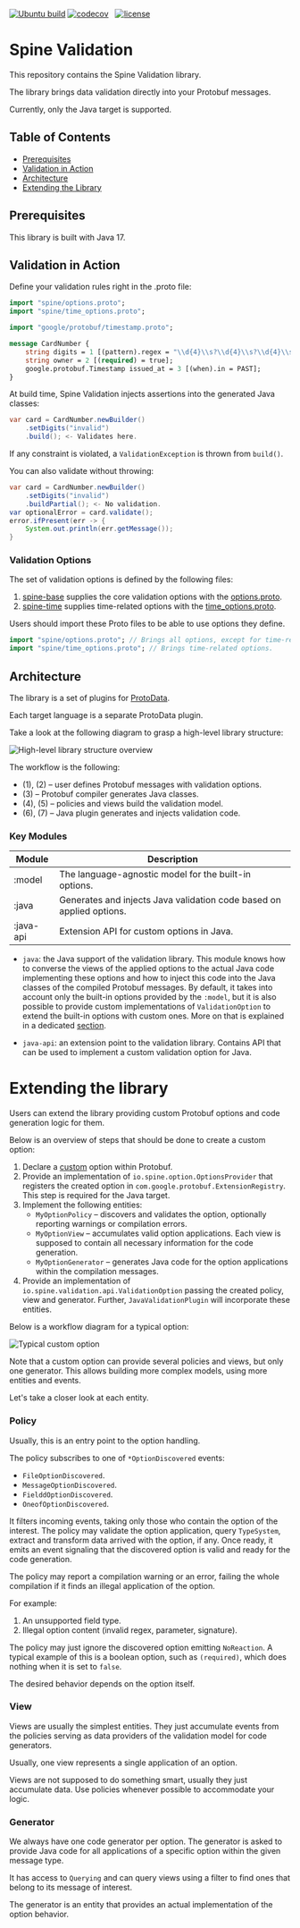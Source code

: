 [![Ubuntu build][ubuntu-build-badge]][gh-actions]
[![codecov][codecov-badge]][codecov] &nbsp;
[![license][license-badge]][license]

# Spine Validation

This repository contains the Spine Validation library.

The library brings data validation directly into your Protobuf messages. 

Currently, only the Java target is supported.

## Table of Contents

- [Prerequisites](#prerequisites)
- [Validation in Action](#validation-in-action)
- [Architecture](#architecture)
- [Extending the Library](#extending-the-library)

## Prerequisites

This library is built with Java 17.

## Validation in Action

Define your validation rules right in the .proto file:

```protobuf
import "spine/options.proto";
import "spine/time_options.proto";

import "google/protobuf/timestamp.proto";

message CardNumber {
    string digits = 1 [(pattern).regex = "\\d{4}\\s?\\d{4}\\s?\\d{4}\\s?\\d{4}"];
    string owner = 2 [(required) = true];
    google.protobuf.Timestamp issued_at = 3 [(when).in = PAST];
}
```

At build time, Spine Validation injects assertions into the generated Java classes:

```java
var card = CardNumber.newBuilder()
    .setDigits("invalid")
    .build(); <- Validates here.
```

If any constraint is violated, a `ValidationException` is thrown from `build()`.

You can also validate without throwing:

```java
var card = CardNumber.newBuilder()
    .setDigits("invalid")
    .buildPartial(); <- No validation.
var optionalError = card.validate();
error.ifPresent(err -> {
    System.out.println(err.getMessage());
}
```

### Validation Options

The set of validation options is defined by the following files:

1. [spine-base](https://github.com/SpineEventEngine/base) supplies the core validation options with
   the [options.proto](https://github.com/SpineEventEngine/base/blob/master/base/src/main/proto/spine/options.proto).
2. [spine-time](https://github.com/SpineEventEngine/time) supplies time-related options with the
   [time_options.proto](https://github.com/SpineEventEngine/time/blob/master/time/src/main/proto/spine/time_options.proto).

Users should import these Proto files to be able to use options they define.

```protobuf
import "spine/options.proto"; // Brings all options, except for time-related ones.
import "spine/time_options.proto"; // Brings time-related options.
```

## Architecture

The library is a set of plugins for [ProtoData](https://github.com/SpineEventEngine/ProtoData).

Each target language is a separate ProtoData plugin.

Take a look at the following diagram to grasp a high-level library structure:

![High-level library structure overview](.github/readme/high_level_overview.png)

The workflow is the following:

- (1), (2) – user defines Protobuf messages with validation options.
- (3) – Protobuf compiler generates Java classes.
- (4), (5) – policies and views build the validation model.
- (6), (7) – Java plugin generates and injects validation code.

### Key Modules

| Module    | Description                                                          |
|-----------|----------------------------------------------------------------------|
| :model    | The language-agnostic model for the built-in options.                |
| :java     | Generates and injects Java validation code based on applied options. |
| :java-api | Extension API for custom options in Java.                            |

- `java`: the Java support of the validation library. This module knows how to converse the views
  of the applied options to the actual Java code implementing these options and how to inject this
  code into the Java classes of the compiled Protobuf messages. By default, it takes into account
  only the built-in options provided by the `:model`, but it is also possible to provide custom
  implementations of `ValidationOption` to extend the built-in options with custom ones. More on
  that is explained in a dedicated [section](#extending-the-library).

- `java-api`: an extension point to the validation library. Contains API that can be used 
  to implement a custom validation option for Java.

# Extending the library

Users can extend the library providing custom Protobuf options and code generation logic for them.

Below is an overview of steps that should be done to create a custom option:

1. Declare a [custom](https://protobuf.dev/programming-guides/proto3/#customoptions) option
   within Protobuf.
2. Provide an implementation of `io.spine.option.OptionsProvider` that registers the created option
   in `com.google.protobuf.ExtensionRegistry`. This step is required for the Java target.
3. Implement the following entities:
   - `MyOptionPolicy` – discovers and validates the option, optionally reporting warnings 
     or compilation errors.
   - `MyOptionView` – accumulates valid option applications. Each view is supposed to contain all 
     necessary information for the code generation.
   - `MyOptionGenerator` – generates Java code for the option applications within 
     the compilation messages.
4. Provide an implementation of `io.spine.validation.api.ValidationOption` passing the created
   policy, view and generator. Further, `JavaValidationPlugin` will incorporate these entities.

Below is a workflow diagram for a typical option:

![Typical custom option](.github/readme/typical_custom_option.png)

Note that a custom option can provide several policies and views, but only one generator.
This allows building more complex models, using more entities and events.

Let's take a closer look at each entity.

### Policy

Usually, this is an entry point to the option handling. 

The policy subscribes to one of `*OptionDiscovered` events: 

- `FileOptionDiscovered`.
- `MessageOptionDiscovered`.
- `FielddOptionDiscovered`.
- `OneofOptionDiscovered`.

It filters incoming events, taking only those who contain the option of the interest.
The policy may validate the option application, query `TypeSystem`, extract and transform
data arrived with the option, if any. Once ready, it emits an event signaling that the discovered 
option is valid and ready for the code generation.

The policy may report a compilation warning or an error, failing the whole compilation if it
finds an illegal application of the option. 

For example:

1. An unsupported field type.
2. Illegal option content (invalid regex, parameter, signature).

The policy may just ignore the discovered option emitting `NoReaction`. A typical example
of this is a boolean option, such as `(required)`, which does nothing when it is set to `false`.

The desired behavior depends on the option itself.

### View

Views are usually the simplest entities. They just accumulate events from the policies serving 
as data providers of the validation model for code generators.

Usually, one view represents a single application of an option.

Views are not supposed to do something smart, usually they just accumulate data. Use policies 
whenever possible to accommodate your logic.

### Generator

We always have one code generator per option. The generator is asked to provide Java code for all
applications of a specific option within the given message type.

It has access to `Querying` and can query views using a filter to find ones that belong to its
message of interest.

The generator is an entity that provides an actual implementation of the option behavior.

[codecov]: https://codecov.io/gh/SpineEventEngine/validation
[codecov-badge]: https://codecov.io/gh/SpineEventEngine/validation/branch/master/graph/badge.svg
[license-badge]: https://img.shields.io/badge/license-Apache%20License%202.0-blue.svg?style=flat
[license]: http://www.apache.org/licenses/LICENSE-2.0
[gh-actions]: https://github.com/SpineEventEngine/validation/actions
[ubuntu-build-badge]: https://github.com/SpineEventEngine/validation/actions/workflows/build-on-ubuntu.yml/badge.svg
